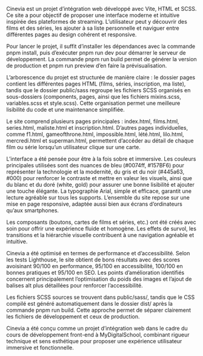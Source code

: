 Cinevia est un projet d’intégration web développé avec Vite, HTML et SCSS. Ce site a pour objectif de proposer une interface moderne 
et intuitive inspirée des plateformes de streaming. L’utilisateur peut y découvrir des films et des séries, les ajouter à sa liste personnelle 
et naviguer entre différentes pages au design cohérent et responsive.

Pour lancer le projet, il suffit d’installer les dépendances avec la commande pnpm install, puis d’exécuter pnpm run dev pour démarrer le serveur 
de développement. La commande pnpm run build permet de générer la version de production et pnpm run preview d’en faire la prévisualisation.

L’arborescence du projet est structurée de manière claire : le dossier pages contient les différentes pages HTML (films, séries, inscription, ma liste), 
tandis que le dossier public/sass regroupe les fichiers SCSS organisés en sous-dossiers (components, pages, ainsi que les fichiers mixins.scss, variables.scss et style.scss). 
Cette organisation permet une meilleure lisibilité du code et une maintenance simplifiée.

Le site comprend plusieurs pages principales : index.html, films.html, series.html, maliste.html et inscription.html. D’autres pages individuelles, 
comme f1.html, gameofthrone.html, impossible.html, lété.html, lilo.html, mercredi.html et superman.html, permettent d’accéder au détail de chaque film ou série 
lorsqu’un utilisateur clique sur une carte.

L’interface a été pensée pour être à la fois sobre et immersive. Les couleurs principales utilisées sont des nuances de bleu (#0074ff, #157BF6) pour
représenter la technologie et la modernité, du gris et du noir (#445a63, #000) pour renforcer le contraste et mettre en valeur les visuels, ainsi que 
du blanc et du doré (white, gold) pour assurer une bonne lisibilité et ajouter une touche élégante. La typographie Arial, 
simple et efficace, garantit une lecture agréable sur tous les supports. L’ensemble du site repose sur une mise en page responsive, adaptée aussi bien 
aux écrans d’ordinateurs qu’aux smartphones.

Les composants (boutons, cartes de films et séries, etc.) ont été créés avec soin pour offrir une expérience fluide et homogène. Les effets de survol, 
les transitions et la hiérarchie visuelle contribuent à une navigation agréable et intuitive.

Cinevia a été optimisé en termes de performance et d’accessibilité. Selon les tests Lighthouse, le site obtient de bons résultats avec des scores avoisinant 
90/100 en performance, 95/100 en accessibilité, 100/100 en bonnes pratiques et 95/100 en SEO. Les points d’amélioration identifiés concernent principalement 
l’optimisation du poids des images et l’ajout de balises alt plus détaillées pour renforcer l’accessibilité.

Les fichiers SCSS sources se trouvent dans public/sass/, tandis que le CSS compilé est généré automatiquement dans le dossier dist/ après la commande pnpm run build. 
Cette approche permet de séparer clairement les fichiers de développement et ceux de production.

Cinevia a été conçu comme un projet d’intégration web dans le cadre du cours de développement front-end à MyDigitalSchool, combinant rigueur technique et 
sens esthétique pour proposer une expérience utilisateur immersive et fonctionnelle.
